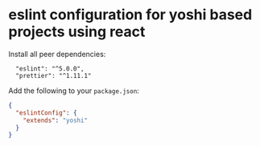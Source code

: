 # eslint configuration for yoshi based projects using react

Install all peer dependencies:

```
  "eslint": "^5.0.0",
  "prettier": "^1.11.1"
```

Add the following to your `package.json`:

```json
{
  "eslintConfig": {
    "extends": "yoshi"
  }
}
```
